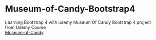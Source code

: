 # Museum-of-Candy-Bootstrap4
Learning Bootstrap 4 with udemy
Museum Of Candy Bootstrap 4 project from Udemy Course  
[Museum-of-Candy](https://shreyans13.github.io/Museum-of-Candy-Bootstrap4/)
